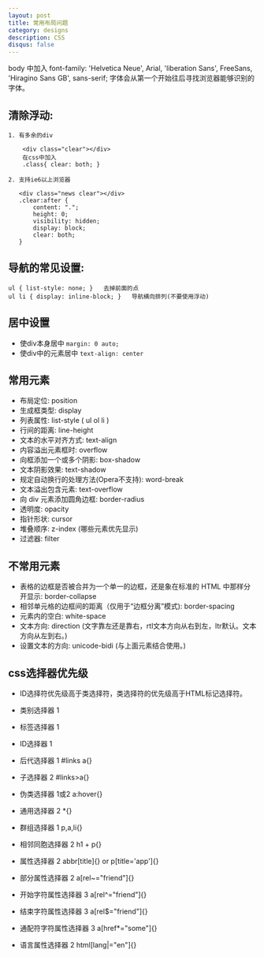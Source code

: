 ```yaml
---
layout: post
title: 常用布局问题
category: designs
description: CSS
disqus: false
---
```


body 中加入 font-family: 'Helvetica Neue', Arial, 'liberation Sans', FreeSans, 'Hiragino Sans GB', sans-serif; 字体会从第一个开始往后寻找浏览器能够识别的字体。   

## 清除浮动:   

	1. 有多余的div   

        <div class="clear"></div>    
        在css中加入   
        .class{ clear: both; }    

    2. 支持ie6以上浏览器   

       <div class="news clear"></div>   
       .clear:after {
           content: ".";
           height: 0;
           visibility: hidden;
           display: block;
           clear: both;
       }
   

## 导航的常见设置:   
	ul { list-style: none; }   去掉前面的点   
	ul li { display: inline-block; }   导航横向排列(不要使用浮动)   

## 居中设置
* 使div本身居中
  `margin: 0 auto;`
* 使div中的元素居中
  `text-align: center`

## 常用元素   
* 布局定位: position
* 生成框类型: display
* 列表属性: list-style ( ul ol li )   
* 行间的距离: line-height
* 文本的水平对齐方式: text-align
* 内容溢出元素框时: overflow   
* 向框添加一个或多个阴影: box-shadow   
* 文本阴影效果: text-shadow   
* 规定自动换行的处理方法(Opera不支持): word-break
* 文本溢出包含元素: text-overflow
* 向 div 元素添加圆角边框: border-radius
* 透明度: opacity   
* 指针形状: cursor   
* 堆叠顺序: z-index (哪些元素优先显示)   
* 过滤器: filter   

## 不常用元素
* 表格的边框是否被合并为一个单一的边框，还是象在标准的 HTML 中那样分开显示: border-collapse
* 相邻单元格的边框间的距离（仅用于“边框分离”模式): border-spacing
* 元素内的空白: white-space 
* 文本方向: direction (文字靠左还是靠右，rtl文本方向从右到左，ltr默认。文本方向从左到右。)
* 设置文本的方向: unicode-bidi (与上面元素结合使用。)

## css选择器优先级   
* ID选择符优先级高于类选择符，类选择符的优先级高于HTML标记选择符。

* 类别选择器 1 
* 标签选择器 1
* ID选择器 1
* 后代选择器 1    #links a{}
* 子选择器 2    #links>a{}
* 伪类选择器  1或2  a:hover{}
* 通用选择器 2  *{}   
* 群组选择器 1  p,a,li{}
* 相邻同胞选择器 2    h1 + p{}
* 属性选择器 2   abbr[title]{} or  p[title='app']{}
* 部分属性选择器  2 a[rel~="friend"]{}
* 开始字符属性选择器 3 a[rel^="friend"]{}
* 结束字符属性选择器 3 a[rel$="friend"]{}
* 通配符字符属性选择器 3 a[href*="some"]{}
* 语言属性选择器 2 html[lang|="en"]{}
